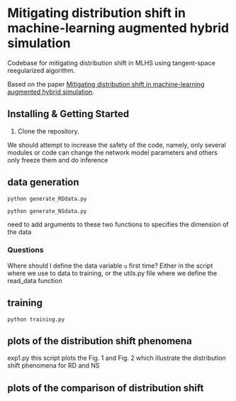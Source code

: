 # Mitigating distribution shift in machine-learning augmented hybrid simulation


Codebase for mitigating distribution shift in MLHS using tangent-space reegularized algorithm.

Based on the paper [Mitigating distribution shift in machine-learning augmented hybrid simulation]().


## Installing & Getting Started

1. Clone the repository.


We should attempt to increase the safety of the code, namely, only several modules or code can change the network model parameters and others only freeze them and do inference  


##  data generation
`python generate_RDdata.py`

`python generate_NSdata.py`

need to add arguments to these two functions to specifies the dimension of the data

### Questions
Where should I define the data variable `u` first time? Either in the script where we use to data to training, or the utils.py file where we define the read_data function


## training
`python training.py`


## plots of the distribution shift phenomena
exp1.py
this script plots the Fig. 1 and Fig. 2 which illustrate the distribution shift 
phenomena for RD and NS

## plots of the comparison of distribution shift
